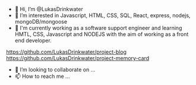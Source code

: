 - 👋 Hi, I’m @LukasDrinkwater
- 👀 I’m interested in Javascript, HTML, CSS, SQL, React, express, nodejs, mongoDB/mongoose
- 🌱 I'm currently working as a software support engineer and learning HMTL, CSS, Javascript and NODEJS with the aim of working as a front end developer.

https://github.com/LukasDrinkwater/project-blog
https://github.com/LukasDrinkwater/project-memory-card

- 💞️ I’m looking to collaborate on ...
- 📫 How to reach me ...

<!---
LukasDrinkwater/LukasDrinkwater is a ✨ special ✨ repository because its `README.md` (this file) appears on your GitHub profile.
You can click the Preview link to take a look at your changes.
--->
